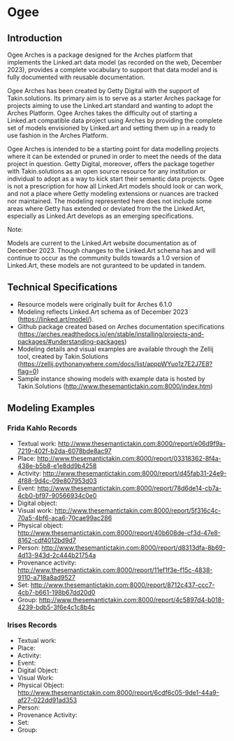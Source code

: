 # Ogee

## Introduction

Ogee Arches is a package designed for the Arches platform that implements the Linked.art data model (as recorded on the web, December 2023), provides a complete vocabulary to support that data model and is fully documented with reusable documentation.

Ogee Arches has been created by Getty Digital with the support of Takin.solutions. Its primary aim is to serve as a starter Arches package for projects aiming to use the Linked.art standard and wanting to adopt the Arches Platform. Ogee Arches takes the difficulty out of starting a Linked.art compatible data project using Arches by providing the complete set of models envisioned by Linked.art and setting them up in a ready to use fashion in the Arches Platform.

Ogee Arches is intended to be a starting point for data modelling projects where it can be extended or pruned in order to meet the needs of the data project in question. Getty Digital, moreover, offers the package together with Takin.solutions as an open source resource for any institution or individual to adopt as a way to kick start their semantic data projects. 
Ogee is not a prescription for how all Linked.Art models should look or can work, and not a place where Getty modeling extensions or nuances are tracked nor maintained. The modeling represented here does not include some areas where Getty has extended or deviated from the the Linked.Art, especially as Linked.Art develops as an emerging specifications. 

Note: 

Models are current to the Linked.Art website documentation as of December 2023. Though changes to the Linked.Art schema has and will continue to occur as the community builds towards a 1.0 version of Linked.Art, these models are not guranteed to be updated in tandem. 

## Technical Specifications

- Resource models were originally built for Arches 6.1.0 
- Modeling reflects Linked.Art schema as of December 2023 (https://linked.art/model/). 
- Github package created based on Arches documentation specifications (https://arches.readthedocs.io/en/stable/installing/projects-and-packages/#understanding-packages)
- Modeling details and visual examples are available through the Zellij tool, created by Takin.Solutions (https://zellij.pythonanywhere.com/docs/list/apppWYuo1z7E2J7E8?flag=0)
- Sample instance showing models with example data is hosted by Takin.Solutions (http://www.thesemantictakin.com:8000/index.htm)

## Modeling Examples

### Frida Kahlo Records
- Textual work: http://www.thesemantictakin.com:8000/report/e06d9f9a-7219-402f-b2da-6078bde8ac97
- Place: http://www.thesemantictakin.com:8000/report/03318362-8f4a-438e-b5b8-e1e8dd9b4258
- Activity: http://www.thesemantictakin.com:8000/report/d45fab31-24e9-4f88-9d4c-09e807953d03
- Event: http://www.thesemantictakin.com:8000/report/78d6de14-cb7a-4cb0-bf97-90566934c0e0
- Digital object:
- Visual work: http://www.thesemantictakin.com:8000/report/5f316c4c-70a5-4bf6-aca6-70cae99ac286
- Physical object: http://www.thesemantictakin.com:8000/report/40b608de-cf3d-47e8-8162-cdf4012bd9d7
- Person: http://www.thesemantictakin.com:8000/report/d8313dfa-8b69-4d13-943d-2c444b21754a
- Provenance activity: http://www.thesemantictakin.com:8000/report/11ef1f3e-f15c-4838-9110-a718a8ad9527
- Set: http://www.thesemantictakin.com:8000/report/8712c437-ccc7-4cb7-b661-198b67dd20d0
- Group: http://www.thesemantictakin.com:8000/report/4c5897d4-b018-4239-bdb5-3f6e4c1c8b4c

### Irises Records
- Textual work:
- Place:
- Activity:
- Event:
- Digital Object:
- Visual Work:
- Physical Object: http://www.thesemantictakin.com:8000/report/6cdf6c05-9de1-44a9-af27-022dd91ad353
- Person:
- Provenance Activity:
- Set:
- Group:


